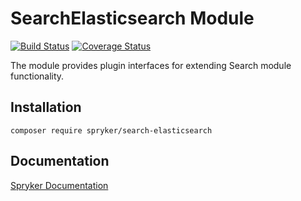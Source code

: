 # SearchElasticsearch Module
[![Build Status](https://travis-ci.org/spryker/search-elasticsearch.svg)](https://travis-ci.org/spryker/search-elasticsearch)
[![Coverage Status](https://coveralls.io/repos/github/spryker/search-elasticsearch/badge.svg)](https://coveralls.io/github/spryker/search-elasticsearch)

The module provides plugin interfaces for extending Search module functionality.

## Installation

```
composer require spryker/search-elasticsearch
```

## Documentation

[Spryker Documentation](https://academy.spryker.com/developing_with_spryker/module_guide/modules.html)
